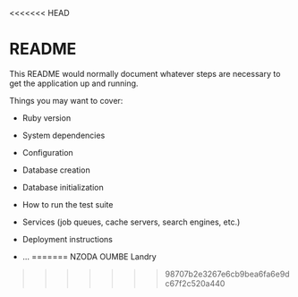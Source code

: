 <<<<<<< HEAD
# README

This README would normally document whatever steps are necessary to get the
application up and running.

Things you may want to cover:

* Ruby version

* System dependencies

* Configuration

* Database creation

* Database initialization

* How to run the test suite

* Services (job queues, cache servers, search engines, etc.)

* Deployment instructions

* ...
=======
NZODA OUMBE Landry
>>>>>>> 98707b2e3267e6cb9bea6fa6e9dc67f2c520a440
